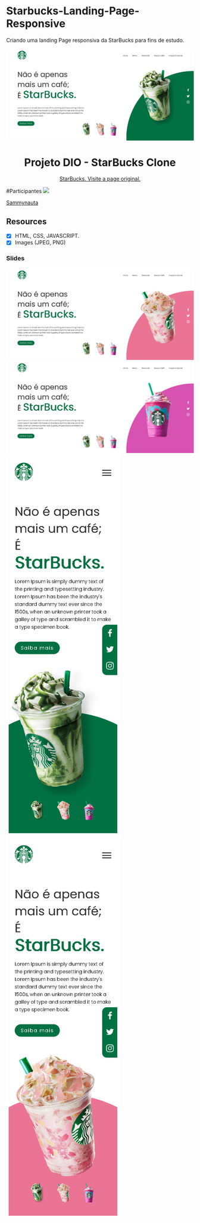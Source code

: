 # Starbucks-Landing-Page-Responsive
Criando uma landing Page responsiva da StarBucks para fins de estudo.


<img src="img/starbucks.png">


<h1 align="center">
Projeto DIO - StarBucks Clone
</h1>

<p align="center"><a href="https://www.starbucksathome.com/br/">StarBucks. Visite a page original.</a>

#Participantes
[<img src="https://avatars.githubusercontent.com/u/78274299?s=460&u=ff8ad4d8a803bf74541ca2b3e40b85402496f657&v=4" width="75px;"/>](https://github.com/Sammynauta)

[Sammynauta](https://github.com/Sammynauta)


## Resources

- [x] HTML, CSS, JAVASCRIPT.
- [x] Images (JPEG, PNG)

### Slides
<img src="img/starbucks rosa.png">
<img src="img/starbucks rosa forte.png">
<img src="img/responsive1.png">
<img src="img/responsive2.png">